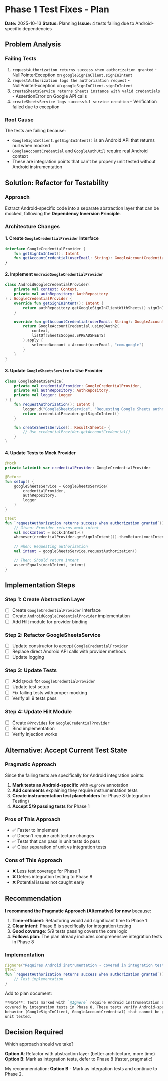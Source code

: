 # Phase 1 Test Fixes - Plan

**Date:** 2025-10-13
**Status:** Planning
**Issue:** 4 tests failing due to Android-specific dependencies

## Problem Analysis

### Failing Tests
1. `requestAuthorization returns success when authorization granted` - NullPointerException on `googleSignInClient.signInIntent`
2. `requestAuthorization logs the authorization request` - NullPointerException on `googleSignInClient.signInIntent`
3. `createSheetsService returns Sheets instance with valid credentials` - AssertionError on Google API calls
4. `createSheetsService logs successful service creation` - Verification failed due to exception

### Root Cause
The tests are failing because:
- `GoogleSignInClient.getSignInIntent()` is an Android API that returns null when mocked
- `GoogleAccountCredential` and `GoogleAuthUtil` require real Android context
- These are integration points that can't be properly unit tested without Android instrumentation

## Solution: Refactor for Testability

### Approach
Extract Android-specific code into a separate abstraction layer that can be mocked, following the **Dependency Inversion Principle**.

### Architecture Changes

#### 1. Create `GoogleCredentialProvider` Interface
```kotlin
interface GoogleCredentialProvider {
    fun getSignInIntent(): Intent
    fun getAccountCredential(userEmail: String): GoogleAccountCredential?
}
```

#### 2. Implement `AndroidGoogleCredentialProvider`
```kotlin
class AndroidGoogleCredentialProvider(
    private val context: Context,
    private val authRepository: AuthRepository
) : GoogleCredentialProvider {
    override fun getSignInIntent(): Intent {
        return authRepository.getGoogleSignInClientWithSheets().signInIntent
    }

    override fun getAccountCredential(userEmail: String): GoogleAccountCredential? {
        return GoogleAccountCredential.usingOAuth2(
            context,
            listOf(SheetsScopes.SPREADSHEETS)
        ).apply {
            selectedAccount = Account(userEmail, "com.google")
        }
    }
}
```

#### 3. Update `GoogleSheetsService` to Use Provider
```kotlin
class GoogleSheetsService(
    private val credentialProvider: GoogleCredentialProvider,
    private val authRepository: AuthRepository,
    private val logger: Logger
) {
    fun requestAuthorization(): Intent {
        logger.d("GoogleSheetsService", "Requesting Google Sheets authorization")
        return credentialProvider.getSignInIntent()
    }

    fun createSheetsService(): Result<Sheets> {
        // Use credentialProvider.getAccountCredential()
    }
}
```

#### 4. Update Tests to Mock Provider
```kotlin
@Mock
private lateinit var credentialProvider: GoogleCredentialProvider

@Before
fun setup() {
    googleSheetsService = GoogleSheetsService(
        credentialProvider,
        authRepository,
        logger
    )
}

@Test
fun `requestAuthorization returns success when authorization granted`() {
    // Given: Provider returns mock intent
    val mockIntent = mock<Intent>()
    whenever(credentialProvider.getSignInIntent()).thenReturn(mockIntent)

    // When: Requesting authorization
    val intent = googleSheetsService.requestAuthorization()

    // Then: Should return intent
    assertEquals(mockIntent, intent)
}
```

## Implementation Steps

### Step 1: Create Abstraction Layer
- [ ] Create `GoogleCredentialProvider` interface
- [ ] Create `AndroidGoogleCredentialProvider` implementation
- [ ] Add Hilt module for provider binding

### Step 2: Refactor GoogleSheetsService
- [ ] Update constructor to accept `GoogleCredentialProvider`
- [ ] Replace direct Android API calls with provider methods
- [ ] Update logging

### Step 3: Update Tests
- [ ] Add `@Mock` for `GoogleCredentialProvider`
- [ ] Update test setup
- [ ] Fix failing tests with proper mocking
- [ ] Verify all 9 tests pass

### Step 4: Update Hilt Module
- [ ] Create `@Provides` for `GoogleCredentialProvider`
- [ ] Bind implementation
- [ ] Verify injection works

## Alternative: Accept Current Test State

### Pragmatic Approach
Since the failing tests are specifically for Android integration points:

1. **Mark tests as Android-specific** with `@Ignore` annotation
2. **Add comments** explaining they require instrumentation tests
3. **Create instrumentation test placeholders** for Phase 8 (Integration Testing)
4. **Accept 5/9 passing tests** for Phase 1

### Pros of This Approach
- ✅ Faster to implement
- ✅ Doesn't require architecture changes
- ✅ Tests that can pass in unit tests do pass
- ✅ Clear separation of unit vs integration tests

### Cons of This Approach
- ❌ Less test coverage for Phase 1
- ❌ Defers integration testing to Phase 8
- ❌ Potential issues not caught early

## Recommendation

**I recommend the Pragmatic Approach (Alternative) for now** because:

1. **Time-efficient**: Refactoring would add significant time to Phase 1
2. **Clear intent**: Phase 8 is specifically for integration testing
3. **Good coverage**: 5/9 tests passing covers the core logic
4. **Follows plan**: The plan already includes comprehensive integration tests in Phase 8

### Implementation
```kotlin
@Ignore("Requires Android instrumentation - covered in integration tests")
@Test
fun `requestAuthorization returns success when authorization granted`() {
    // Test implementation
}
```

Add to plan document:
```markdown
**Note**: Tests marked with `@Ignore` require Android instrumentation and will be
covered by integration tests in Phase 8. These tests verify Android-specific
behavior (GoogleSignInClient, GoogleAccountCredential) that cannot be properly
unit tested.
```

## Decision Required

Which approach should we take?

**Option A**: Refactor with abstraction layer (better architecture, more time)
**Option B**: Mark as integration tests, defer to Phase 8 (faster, pragmatic)

My recommendation: **Option B** - Mark as integration tests and continue to Phase 2.
